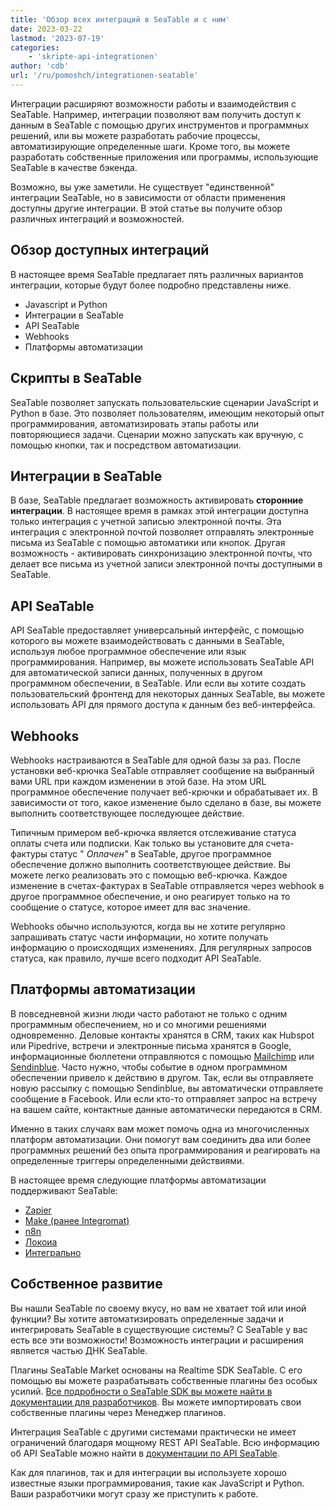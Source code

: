 ```yaml
---
title: 'Обзор всех интеграций в SeaTable и с ним'
date: 2023-03-22
lastmod: '2023-07-19'
categories:
    - 'skripte-api-integrationen'
author: 'cdb'
url: '/ru/pomoshch/integrationen-seatable'
---
```


Интеграции расширяют возможности работы и взаимодействия с SeaTable. Например, интеграции позволяют вам получить доступ к данным в SeaTable с помощью других инструментов и программных решений, или вы можете разработать рабочие процессы, автоматизирующие определенные шаги. Кроме того, вы можете разработать собственные приложения или программы, использующие SeaTable в качестве бэкенда.

Возможно, вы уже заметили. Не существует "единственной" интеграции SeaTable, но в зависимости от области применения доступны другие интеграции. В этой статье вы получите обзор различных интеграций и возможностей.

## Обзор доступных интеграций

В настоящее время SeaTable предлагает пять различных вариантов интеграции, которые будут более подробно представлены ниже.

- Javascript и Python
- Интеграции в SeaTable
- API SeaTable
- Webhooks
- Платформы автоматизации

## Скрипты в SeaTable

SeaTable позволяет запускать пользовательские сценарии JavaScript и Python в базе. Это позволяет пользователям, имеющим некоторый опыт программирования, автоматизировать этапы работы или повторяющиеся задачи. Сценарии можно запускать как вручную, с помощью кнопки, так и посредством автоматизации.

## Интеграции в SeaTable

В базе, SeaTable предлагает возможность активировать **сторонние интеграции**. В настоящее время в рамках этой интеграции доступна только интеграция с учетной записью электронной почты. Эта интеграция с электронной почтой позволяет отправлять электронные письма из SeaTable с помощью автоматики или кнопок. Другая возможность - активировать синхронизацию электронной почты, что делает все письма из учетной записи электронной почты доступными в SeaTable.

## API SeaTable

API SeaTable предоставляет универсальный интерфейс, с помощью которого вы можете взаимодействовать с данными в SeaTable, используя любое программное обеспечение или язык программирования. Например, вы можете использовать SeaTable API для автоматической записи данных, полученных в другом программном обеспечении, в SeaTable. Или если вы хотите создать пользовательский фронтенд для некоторых данных SeaTable, вы можете использовать API для прямого доступа к данным без веб-интерфейса.

## Webhooks

Webhooks настраиваются в SeaTable для одной базы за раз. После установки веб-крючка SeaTable отправляет сообщение на выбранный вами URL при каждом изменении в этой базе. На этом URL программное обеспечение получает веб-крючки и обрабатывает их. В зависимости от того, какое изменение было сделано в базе, вы можете выполнить соответствующее последующее действие.

Типичным примером веб-крючка является отслеживание статуса оплаты счета или подписки. Как только вы установите для счета-фактуры статус " _Оплачен"_ в SeaTable, другое программное обеспечение должно выполнить соответствующее действие. Вы можете легко реализовать это с помощью веб-крючка. Каждое изменение в счетах-фактурах в SeaTable отправляется через webhook в другое программное обеспечение, и оно реагирует только на то сообщение о статусе, которое имеет для вас значение.

Webhooks обычно используются, когда вы не хотите регулярно запрашивать статус части информации, но хотите получать информацию о происходящих изменениях. Для регулярных запросов статуса, как правило, лучше всего подходит API SeaTable.

## Платформы автоматизации

В повседневной жизни люди часто работают не только с одним программным обеспечением, но и со многими решениями одновременно. Деловые контакты хранятся в CRM, таких как Hubspot или Pipedrive, встречи и электронные письма хранятся в Google, информационные бюллетени отправляются с помощью [Mailchimp](https://mailchimp.com/) или [Sendinblue](https://de.sendinblue.com/). Часто нужно, чтобы событие в одном программном обеспечении привело к действию в другом. Так, если вы отправляете новую рассылку с помощью Sendinblue, вы автоматически отправляете сообщение в Facebook. Или если кто-то отправляет запрос на встречу на вашем сайте, контактные данные автоматически передаются в CRM.

Именно в таких случаях вам может помочь одна из многочисленных платформ автоматизации. Они помогут вам соединить два или более программных решений без опыта программирования и реагировать на определенные триггеры определенными действиями.

В настоящее время следующие платформы автоматизации поддерживают SeaTable:

- [Zapier](https://zapier.com/apps/seatable/integrations)
- [Make (ранее Integromat)](https://www.make.com/en/integrations/seatable)
- [n8n](https://n8n.io/integrations/seatable/)
- [Локоиа](https://www.locoia.com/connector/seatable-integration)
- [Интегрально](https://integrately.com/integrations/seatable)

## Собственное развитие

Вы нашли SeaTable по своему вкусу, но вам не хватает той или иной функции? Вы хотите автоматизировать определенные задачи и интегрировать SeaTable в существующие системы? С SeaTable у вас есть все эти возможности! Возможность интеграции и расширения является частью ДНК SeaTable.

Плагины SeaTable Market основаны на Realtime SDK SeaTable. С его помощью вы можете разрабатывать собственные плагины без особых усилий. [Все подробности о SeaTable SDK вы можете найти в документации для разработчиков](https://docs.seatable.io/published/dtable-sdk/home.md/). Вы можете импортировать свои собственные плагины через Менеджер плагинов.

Интеграция SeaTable с другими системами практически не имеет ограничений благодаря мощному REST API SeaTable. Всю информацию об API SeaTable можно найти в [документации по API SeaTable](https://docs.seatable.io/published/seatable-api/home.md/).

Как для плагинов, так и для интеграции вы используете хорошо известные языки программирования, такие как JavaScript и Python. Ваши разработчики могут сразу же приступить к работе.
